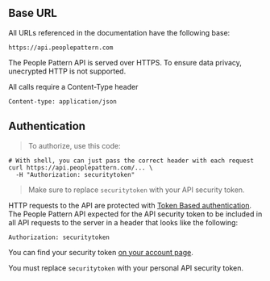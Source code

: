 ## Base URL

All URLs referenced in the documentation have the following base:

`https://api.peoplepattern.com`

The People Pattern API is served over HTTPS. To ensure data privacy, unecrypted HTTP is not supported.

All calls require a Content-Type header

`Content-type: application/json`

## Authentication

> To authorize, use this code:

```shell
# With shell, you can just pass the correct header with each request
curl https://api.peoplepattern.com/... \
  -H "Authorization: securitytoken"
```

> Make sure to replace `securitytoken` with your API security token.

HTTP requests to the API are protected with [Token Based authentication](https://www.w3.org/2001/sw/Europe/events/foaf-galway/papers/fp/token_based_authentication/).  The People Pattern API expected for the API security token to be included in all API requests to the server in a header that looks like the following:

`Authorization: securitytoken`

You can find your security token [on your account page](https://app.peoplepattern.com/edit).

<aside class="notice">
You must replace <code>securitytoken</code> with your personal API security token.
</aside>
